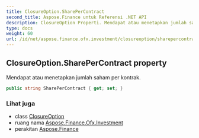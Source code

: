 ```yaml
---
title: ClosureOption.SharePerContract
second_title: Aspose.Finance untuk Referensi .NET API
description: ClosureOption Properti. Mendapat atau menetapkan jumlah saham per kontrak.
type: docs
weight: 60
url: /id/net/aspose.finance.ofx.investment/closureoption/sharepercontract/
---
```

## ClosureOption.SharePerContract property

Mendapat atau menetapkan jumlah saham per kontrak.

```csharp
public string SharePerContract { get; set; }
```

### Lihat juga

* class [ClosureOption](../)
* ruang nama [Aspose.Finance.Ofx.Investment](../../closureoption/)
* perakitan [Aspose.Finance](../../../)


